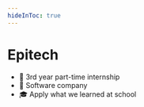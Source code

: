 ```yaml
---
hideInToc: true
---
```


# Epitech

- 🏫 3rd year part-time internship
- 🏢 Software company
- 🎓 Apply what we learned at school
